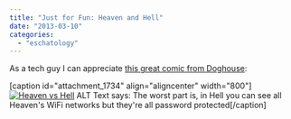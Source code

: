 ```yaml
---
title: "Just for Fun: Heaven and Hell"
date: "2013-03-10"
categories: 
  - "eschatology"
---
```


As a tech guy I can appreciate [this great comic from Doghouse](http://thedoghousediaries.com/4915 "Doghouse | Heaven and Hell"):

\[caption id="attachment\_1734" align="aligncenter" width="800"\][![Heaven vs Hell](images/Heaven-vs-Hell.png)](http://www.anabaptistredux.com/wp-content/uploads/2013/03/Heaven-vs-Hell.png) ALT Text says: The worst part is, in Hell you can see all Heaven's WiFi networks but they're all password protected\[/caption\]
